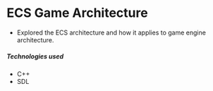 # ECS Game Architecture

- Explored the ECS architecture and how it applies to game engine architecture.

##### Technologies used

- C++
- SDL


